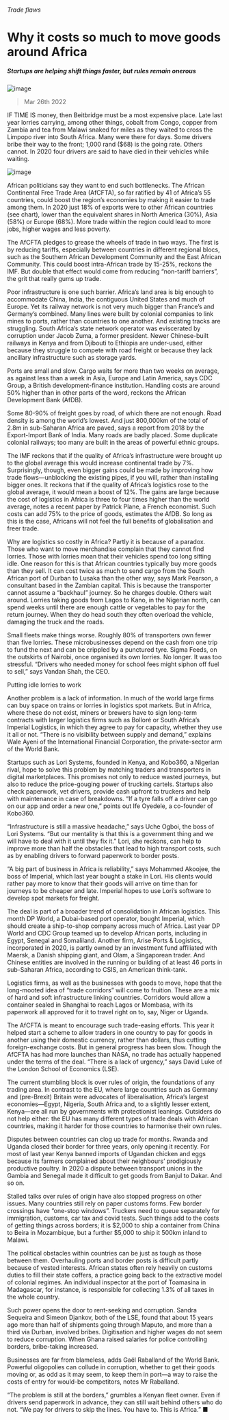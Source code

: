 ###### Trade flaws
# Why it costs so much to move goods around Africa 
##### Startups are helping shift things faster, but rules remain onerous 
![image](images/20220326_MAP001_1.jpg) 
> Mar 26th 2022 
IF TIME IS money, then Beitbridge must be a most expensive place. Late last year lorries carrying, among other things, cobalt from Congo, copper from Zambia and tea from Malawi snaked for miles as they waited to cross the Limpopo river into South Africa. Many were there for days. Some drivers bribe their way to the front; 1,000 rand ($68) is the going rate. Others cannot. In 2020 four drivers are said to have died in their vehicles while waiting.
![image](images/20220326_MAC748_0.png) 

African politicians say they want to end such bottlenecks. The African Continental Free Trade Area (AfCFTA), so far ratified by 41 of Africa’s 55 countries, could boost the region’s economies by making it easier to trade among them. In 2020 just 18% of exports were to other African countries (see chart), lower than the equivalent shares in North America (30%), Asia (58%) or Europe (68%). More trade within the region could lead to more jobs, higher wages and less poverty.

The AfCFTA pledges to grease the wheels of trade in two ways. The first is by reducing tariffs, especially between countries in different regional blocs, such as the Southern African Development Community and the East African Community. This could boost intra-African trade by 15-25%, reckons the IMF. But double that effect would come from reducing “non-tariff barriers”, the grit that really gums up trade.
Poor infrastructure is one such barrier. Africa’s land area is big enough to accommodate China, India, the contiguous United States and much of Europe. Yet its railway network is not very much bigger than France’s and Germany’s combined. Many lines were built by colonial companies to link mines to ports, rather than countries to one another. And existing tracks are struggling. South Africa’s state network operator was eviscerated by corruption under Jacob Zuma, a former president. Newer Chinese-built railways in Kenya and from Djibouti to Ethiopia are under-used, either because they struggle to compete with road freight or because they lack ancillary infrastructure such as storage yards.
Ports are small and slow. Cargo waits for more than two weeks on average, as against less than a week in Asia, Europe and Latin America, says CDC Group, a British development-finance institution. Handling costs are around 50% higher than in other parts of the word, reckons the African Development Bank (AfDB).
Some 80-90% of freight goes by road, of which there are not enough. Road density is among the world’s lowest. And just 800,000km of the total of 2.8m in sub-Saharan Africa are paved, says a report from 2018 by the Export-Import Bank of India. Many roads are badly placed. Some duplicate colonial railways; too many are built in the areas of powerful ethnic groups.
The IMF reckons that if the quality of Africa’s infrastructure were brought up to the global average this would increase continental trade by 7%. Surprisingly, though, even bigger gains could be made by improving how trade flows—unblocking the existing pipes, if you will, rather than installing bigger ones. It reckons that if the quality of Africa’s logistics rose to the global average, it would mean a boost of 12%. The gains are large because the cost of logistics in Africa is three to four times higher than the world average, notes a recent paper by Patrick Plane, a French economist. Such costs can add 75% to the price of goods, estimates the AfDB. So long as this is the case, Africans will not feel the full benefits of globalisation and freer trade.
Why are logistics so costly in Africa? Partly it is because of a paradox. Those who want to move merchandise complain that they cannot find lorries. Those with lorries moan that their vehicles spend too long sitting idle. One reason for this is that African countries typically buy more goods than they sell. It can cost twice as much to send cargo from the South African port of Durban to Lusaka than the other way, says Mark Pearson, a consultant based in the Zambian capital. This is because the transporter cannot assume a “backhaul” journey. So he charges double. Others wait around. Lorries taking goods from Lagos to Kano, in the Nigerian north, can spend weeks until there are enough cattle or vegetables to pay for the return journey. When they do head south they often overload the vehicle, damaging the truck and the roads.
Small fleets make things worse. Roughly 80% of transporters own fewer than five lorries. These microbusinesses depend on the cash from one trip to fund the next and can be crippled by a punctured tyre. Sigma Feeds, on the outskirts of Nairobi, once organised its own lorries. No longer. It was too stressful. “Drivers who needed money for school fees might siphon off fuel to sell,” says Vandan Shah, the CEO.
Putting idle lorries to work
Another problem is a lack of information. In much of the world large firms can buy space on trains or lorries in logistics spot markets. But in Africa, where these do not exist, miners or brewers have to sign long-term contracts with larger logistics firms such as Bolloré or South Africa’s Imperial Logistics, in which they agree to pay for capacity, whether they use it all or not. “There is no visibility between supply and demand,” explains Wale Ayeni of the International Financial Corporation, the private-sector arm of the World Bank.
Startups such as Lori Systems, founded in Kenya, and Kobo360, a Nigerian rival, hope to solve this problem by matching traders and transporters in digital marketplaces. This promises not only to reduce wasted journeys, but also to reduce the price-gouging power of trucking cartels. Startups also check paperwork, vet drivers, provide cash upfront to truckers and help with maintenance in case of breakdowns. “If a tyre falls off a driver can go on our app and order a new one,” points out Ife Oyedele, a co-founder of Kobo360.
“Infrastructure is still a massive headache,” says Uche Ogboi, the boss of Lori Systems. “But our mentality is that this is a government thing and we will have to deal with it until they fix it.” Lori, she reckons, can help to improve more than half the obstacles that lead to high transport costs, such as by enabling drivers to forward paperwork to border posts.
“A big part of business in Africa is reliability,” says Mohammed Akoojee, the boss of Imperial, which last year bought a stake in Lori. His clients would rather pay more to know that their goods will arrive on time than for journeys to be cheaper and late. Imperial hopes to use Lori’s software to develop spot markets for freight.
The deal is part of a broader trend of consolidation in African logistics. This month DP World, a Dubai-based port operator, bought Imperial, which should create a ship-to-shop company across much of Africa. Last year DP World and CDC Group teamed up to develop African ports, including in Egypt, Senegal and Somaliland. Another firm, Arise Ports &amp; Logistics, incorporated in 2020, is partly owned by an investment fund affiliated with Maersk, a Danish shipping giant, and Olam, a Singaporean trader. And Chinese entities are involved in the running or building of at least 46 ports in sub-Saharan Africa, according to CSIS, an American think-tank.
Logistics firms, as well as the businesses with goods to move, hope that the long-mooted idea of “trade corridors” will come to fruition. These are a mix of hard and soft infrastructure linking countries. Corridors would allow a container sealed in Shanghai to reach Lagos or Mombasa, with its paperwork all approved for it to travel right on to, say, Niger or Uganda.
The AfCFTA is meant to encourage such trade-easing efforts. This year it helped start a scheme to allow traders in one country to pay for goods in another using their domestic currency, rather than dollars, thus cutting foreign-exchange costs. But in general progress has been slow. Though the AfCFTA has had more launches than NASA, no trade has actually happened under the terms of the deal. “There is a lack of urgency,” says David Luke of the London School of Economics (LSE).
The current stumbling block is over rules of origin, the foundations of any trading area. In contrast to the EU, where large countries such as Germany and (pre-Brexit) Britain were advocates of liberalisation, Africa’s largest economies—Egypt, Nigeria, South Africa and, to a slightly lesser extent, Kenya—are all run by governments with protectionist leanings. Outsiders do not help either: the EU has many different types of trade deals with African countries, making it harder for those countries to harmonise their own rules.
Disputes between countries can clog up trade for months. Rwanda and Uganda closed their border for three years, only opening it recently. For most of last year Kenya banned imports of Ugandan chicken and eggs because its farmers complained about their neighbours’ prodigiously productive poultry. In 2020 a dispute between transport unions in the Gambia and Senegal made it difficult to get goods from Banjul to Dakar. And so on.
Stalled talks over rules of origin have also stopped progress on other issues. Many countries still rely on paper customs forms. Few border crossings have “one-stop windows”. Truckers need to queue separately for immigration, customs, car tax and covid tests. Such things add to the costs of getting things across borders; it is $2,000 to ship a container from China to Beira in Mozambique, but a further $5,000 to ship it 500km inland to Malawi.
The political obstacles within countries can be just as tough as those between them. Overhauling ports and border posts is difficult partly because of vested interests. African states often rely heavily on customs duties to fill their state coffers, a practice going back to the extractive model of colonial regimes. An individual inspector at the port of Toamasina in Madagascar, for instance, is responsible for collecting 1.3% of all taxes in the whole country.
Such power opens the door to rent-seeking and corruption. Sandra Sequeira and Simeon Djankov, both of the LSE, found that about 15 years ago more than half of shipments going through Maputo, and more than a third via Durban, involved bribes. Digitisation and higher wages do not seem to reduce corruption. When Ghana raised salaries for police controlling borders, bribe-taking increased.
Businesses are far from blameless, adds Gaël Raballand of the World Bank. Powerful oligopolies can collude in corruption, whether to get their goods moving or, as odd as it may seem, to keep them in port—a way to raise the costs of entry for would-be competitors, notes Mr Raballand.
“The problem is still at the borders,” grumbles a Kenyan fleet owner. Even if drivers send paperwork in advance, they can still wait behind others who do not. “We pay for drivers to skip the lines. You have to. This is Africa.” ■

